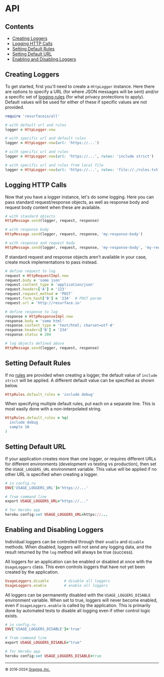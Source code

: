 # API

## Contents

<ul>
<li><a href="#creating_loggers">Creating Loggers</a></li>
<li><a href="#logging_http">Logging HTTP Calls</a></li>
<li><a href="#setting_default_rules">Setting Default Rules</a></li>
<li><a href="#setting_default_url">Setting Default URL</a></li>
<li><a href="#enabling_and_disabling_loggers">Enabling and Disabling Loggers</a></li>
</ul>

<a name="creating_loggers"/>

## Creating Loggers

To get started, first you'll need to create a `HttpLogger` instance. Here there are options to specify a URL (for where JSON 
messages will be sent) and/or a specific set of <a href="https://resurface.io/rules.html">logging rules</a> (for what privacy 
protections to apply). Default values will be used for either of these if specific values are not provided.

```ruby
require 'resurfaceio/all'

# with default url and rules
logger = HttpLogger.new

# with specific url and default rules
logger = HttpLogger.new(url: 'https://...')

# with specific url and rules
logger = HttpLogger.new(url: 'https://...', rules: 'include strict')

# with specific url and rules from local file
logger = HttpLogger.new(url: 'https://...', rules: 'file://./rules.txt')
```

<a name="logging_http"/>

## Logging HTTP Calls

Now that you have a logger instance, let's do some logging. Here you can pass standard request/response objects, as well
as response body and request body content when these are available. 

```ruby
# with standard objects
HttpMessage.send(logger, request, response)

# with response body
HttpMessage.send(logger, request, response, 'my-response-body')

# with response and request body
HttpMessage.send(logger, request, response, 'my-response-body', 'my-request-body')
```

If standard request and response objects aren't available in your case, create mock implementations to pass instead.

```ruby
# define request to log
request = HttpRequestImpl.new
request.body = 'some json'
request.content_type = 'application/json'
request.headers['A'] = '123'
request.request_method = 'POST'
request.form_hash['B'] = '234'  # POST param
request.url = 'http://resurface.io'

# define response to log
response = HttpResponseImpl.new
response.body = 'some html'
response.content_type = 'text/html; charset=utf-8'
response.headers['B'] = '234'
response.status = 200

# log objects defined above
HttpMessage.send(logger, request, response)
```

<a name="setting_default_rules"/>

## Setting Default Rules

If no <a href="https://resurface.io/rules.html">rules</a> are provided when creating a logger, the default value of 
`include strict` will be applied. A different default value can be specified as shown below.

```ruby
HttpRules.default_rules = 'include debug'
```

When specifying multiple default rules, put each on a separate line. This is most easily done with a non-interpolated string.

```ruby
HttpRules.default_rules = %q(
  include debug
  sample 10
)
```

<a name="setting_default_url"/>

## Setting Default URL

If your application creates more than one logger, or requires different URLs for different environments (development vs
testing vs production), then set the `USAGE_LOGGERS_URL` environment variable. This value will be applied if no other URL
is specified when creating a logger.

```ruby
# in config.ru
ENV['USAGE_LOGGERS_URL']='https://...'

# from command line
export USAGE_LOGGERS_URL="https://..."

# for Heroku app
heroku config:set USAGE_LOGGERS_URL=https://...
```

<a name="enabling_and_disabling_loggers"/>

## Enabling and Disabling Loggers

Individual loggers can be controlled through their `enable` and `disable` methods. When disabled, loggers will
not send any logging data, and the result returned by the `log` method will always be true (success).

All loggers for an application can be enabled or disabled at once with the `UsageLoggers` class. This even controls
loggers that have not yet been created by the application.

```ruby
UsageLoggers.disable       # disable all loggers
UsageLoggers.enable        # enable all loggers
```

All loggers can be permanently disabled with the `USAGE_LOGGERS_DISABLE` environment variable. When set to true,
loggers will never become enabled, even if `UsageLoggers.enable` is called by the application. This is primarily 
done by automated tests to disable all logging even if other control logic exists. 

```ruby
# in config.ru
ENV['USAGE_LOGGERS_DISABLE']='true'

# from command line
export USAGE_LOGGERS_DISABLE="true"

# for Heroku app
heroku config:set USAGE_LOGGERS_DISABLE=true
```

---
<small>&copy; 2016-2024 <a href="https://resurface.io">Graylog, Inc.</a></small>
